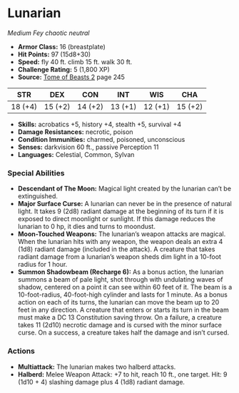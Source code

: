 # Lunarian

*Medium* *Fey* *chaotic neutral*

- **Armor Class:** 16 (breastplate)
- **Hit Points:** 97 (15d8+30)
- **Speed:** fly 40 ft. climb 15 ft. walk 30 ft.
- **Challenge Rating:** 5 (1,800 XP)
- **Source:** [Tome of Beasts 2](https://koboldpress.com/kpstore/product/tome-of-beasts-2-for-5th-edition) page 245

| STR | DEX | CON | INT | WIS | CHA |
| --- | --- | --- | --- | --- | --- |
| 18 (+4) | 15 (+2) | 14 (+2) | 13 (+1) | 12 (+1) | 15 (+2) |

- **Skills:** acrobatics +5, history +4, stealth +5, survival +4
- **Damage Resistances:** necrotic, poison
- **Condition Immunities:** charmed, poisoned, unconscious
- **Senses:** darkvision 60 ft., passive Perception 11
- **Languages:** Celestial, Common, Sylvan

### Special Abilities

- **Descendant of The Moon:** Magical light created by the lunarian can’t be extinguished.
- **Major Surface Curse:** A lunarian can never be in the presence of natural light. It takes 9 (2d8) radiant damage at the beginning of its turn if it is exposed to direct moonlight or sunlight. If this damage reduces the lunarian to 0 hp, it dies and turns to moondust.
- **Moon-Touched Weapons:** The lunarian’s weapon attacks are magical. When the lunarian hits with any weapon, the weapon deals an extra 4 (1d8) radiant damage (included in the attack). A creature that takes radiant damage from a lunarian’s weapon sheds dim light in a 10-foot radius for 1 hour.
- **Summon Shadowbeam (Recharge 6):** As a bonus action, the lunarian summons a beam of pale light, shot through with undulating waves of shadow, centered on a point it can see within 60 feet of it. The beam is a 10-foot-radius, 40-foot-high cylinder and lasts for 1 minute. As a bonus action on each of its turns, the lunarian can move the beam up to 20 feet in any direction. A creature that enters or starts its turn in the beam must make a DC 13 Constitution saving throw. On a failure, a creature takes 11 (2d10) necrotic damage and is cursed with the minor surface curse. On a success, a creature takes half the damage and isn’t cursed.

### Actions

- **Multiattack:** The lunarian makes two halberd attacks.
- **Halberd:** Melee Weapon Attack: +7 to hit, reach 10 ft., one target. Hit: 9 (1d10 + 4) slashing damage plus 4 (1d8) radiant damage.


